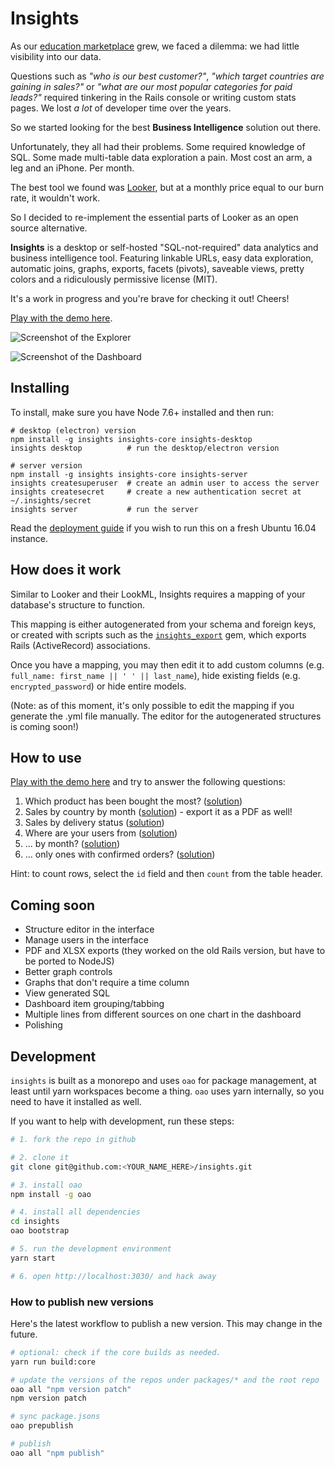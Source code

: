 # Insights

As our [education marketplace](https://www.apprentus.com) grew, we faced a dilemma: we had little visibility into our data.

Questions such as *"who is our best customer?"*, *"which target countries are gaining in sales?"* or *"what are our most popular categories for paid leads?"* required tinkering in the Rails console or writing custom stats pages. We lost *a lot* of developer time over the years.

So we started looking for the best **Business Intelligence** solution out there.

Unfortunately, they all had their problems. Some required knowledge of SQL. Some made multi-table data exploration a pain. Most cost an arm, a leg and an iPhone. Per month.

The best tool we found was [Looker](https://looker.com/), but at a monthly price equal to our burn rate, it wouldn't work.

So I decided to re-implement the essential parts of Looker as an open source alternative.

**Insights** is a desktop or self-hosted "SQL-not-required" data analytics and business intelligence tool. Featuring linkable URLs, easy data exploration, automatic joins, graphs, exports, facets (pivots), saveable views, pretty colors and a ridiculously permissive license (MIT).

It's a work in progress and you're brave for checking it out! Cheers!

[Play with the demo here](http://insights-demo.mariusandra.com/).

![Screenshot of the Explorer](https://github.com/mariusandra/insights/raw/old-rails-version/doc/screenshot-views.png)

![Screenshot of the Dashboard](https://github.com/mariusandra/insights/raw/old-rails-version/doc/screenshot-dashboard.png)

## Installing

To install, make sure you have Node 7.6+ installed and then run:

```
# desktop (electron) version
npm install -g insights insights-core insights-desktop
insights desktop          # run the desktop/electron version

# server version
npm install -g insights insights-core insights-server
insights createsuperuser  # create an admin user to access the server
insights createsecret     # create a new authentication secret at ~/.insights/secret
insights server           # run the server
```

Read the [deployment guide](https://github.com/mariusandra/insights/blob/master/docs/deployment.md) if you wish to run this on a fresh Ubuntu 16.04 instance.

## How does it work

Similar to Looker and their LookML, Insights requires a mapping of your database's structure to function.

This mapping is either autogenerated from your schema and foreign keys, or created with scripts such as the [`insights_export`](https://github.com/mariusandra/insights_export) gem, which exports Rails (ActiveRecord) associations.

Once you have a mapping, you may then edit it to add custom columns (e.g. `full_name: first_name || ' ' || last_name`), hide existing fields (e.g. `encrypted_password`) or hide entire models.

(Note: as of this moment, it's only possible to edit the mapping if you generate the .yml file manually. The editor for the autogenerated structures is coming soon!)

## How to use

[Play with the demo here](http://insights-demo.mariusandra.com/) and try to answer the following questions:

1. Which product has been bought the most? ([solution](http://insights-demo.mariusandra.com/explorer?columns=Product.title%2CProduct.order_lines.total_price_in_eur%21%21sum%2CProduct.order_lines.id%21%21count%2CProduct.order_lines.quantity%21%21avg&facetsColumn=&facetsCount=6&graphCumulative=false&graphTimeFilter=last-60&percentages=false&redirect_path=explorer&sort=-Product.order_lines.total_price_in_eur%21%21sum&treeState=Product%2CProduct.order_lines))
2. Sales by country by month ([solution](http://insights-demo.mariusandra.com/explorer?columns=Order.total_price_in_eur!!sum%2COrder.user.country.name%2COrder.confirmed_at!month&sort=-Order.confirmed_at!day&treeState=Order%2COrder.user%2COrder.user.country&graphTimeFilter=last-365&facetsColumn=Order.user.country.name&facetsCount=6&graphCumulative=false&percentages=false&filter%5B0%5D=Order.confirmed%3Dequals%3Atrue)) - export it as a PDF as well!
3. Sales by delivery status ([solution](http://insights-demo.mariusandra.com/explorer?columns=Order.total_price_in_eur!!sum%2COrder.user.country.name%2COrder.status%2COrder.created_at!month&sort=-Order.created_at!day&treeState=Order%2COrder.user%2COrder.user.country&graphTimeFilter=last-365&facetsColumn=Order.status&facetsCount=6&graphCumulative=false&percentages=false))
4. Where are your users from ([solution](http://insights-demo.mariusandra.com/explorer?columns=User.country.name%2CUser.id!!count&sort=-User.id!!count&treeState=User%2CUser.country&graphTimeFilter=last-365&facetsColumn=User.country.name&facetsCount=6&graphCumulative=false&percentages=false))
5. ... by month? ([solution](http://insights-demo.mariusandra.com/explorer?columns=User.country.name%2CUser.id!!count%2CUser.created_at!month&sort=-User.created_at!day&treeState=User%2CUser.country&graphTimeFilter=last-365&facetsColumn=User.country.name&facetsCount=6&graphCumulative=false&percentages=false))
6. ... only ones with confirmed orders? ([solution](http://insights-demo.mariusandra.com/explorer?columns=User.country.name%2CUser.id!!count%2CUser.created_at!month%2CUser.orders.confirmed&sort=-User.created_at!day&treeState=User%2CUser.country%2CUser.orders&graphTimeFilter=last-365&facetsColumn=User.country.name&facetsCount=6&graphCumulative=false&percentages=false&filter%5B0%5D=User.orders.confirmed%3Dequals%3Atrue))

Hint: to count rows, select the `id` field and then `count` from the table header.

## Coming soon

* Structure editor in the interface
* Manage users in the interface
* PDF and XLSX exports (they worked on the old Rails version, but have to be ported to NodeJS)
* Better graph controls
* Graphs that don't require a time column
* View generated SQL
* Dashboard item grouping/tabbing
* Multiple lines from different sources on one chart in the dashboard
* Polishing


## Development

`insights` is built as a monorepo and uses `oao` for package management, at least until yarn workspaces become a thing. `oao` uses yarn internally, so you need to have it installed as well.

If you want to help with development, run these steps:

```sh
# 1. fork the repo in github

# 2. clone it
git clone git@github.com:<YOUR_NAME_HERE>/insights.git

# 3. install oao
npm install -g oao

# 4. install all dependencies
cd insights
oao bootstrap

# 5. run the development environment
yarn start

# 6. open http://localhost:3030/ and hack away
```

### How to publish new versions

Here's the latest workflow to publish a new version. This may change in the future.

```sh
# optional: check if the core builds as needed.
yarn run build:core

# update the versions of the repos under packages/* and the root repo
oao all "npm version patch"
npm version patch

# sync package.jsons
oao prepublish

# publish
oao all "npm publish"
```
